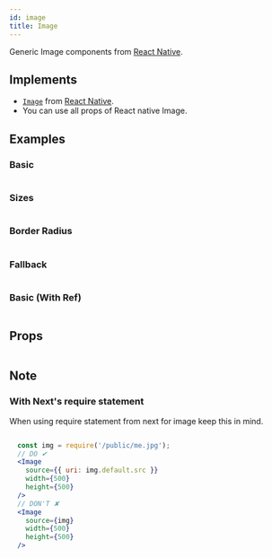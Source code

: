 ```yaml
---
id: image
title: Image
---
```


Generic Image components from [React Native](https://reactnative.dev).

## Implements

- [`Image`](https://reactnative.dev/docs/image) from [React Native](https://reactnative.dev).
- You can use all props of React native Image.

## Examples

### Basic

```ComponentSnackPlayer path=components,primitives,Image,Basic.tsx

```

### Sizes

```ComponentSnackPlayer path=components,primitives,Image,Sizes.tsx

```

### Border Radius

```ComponentSnackPlayer path=components,primitives,Image,BorderRadius.tsx

```

### Fallback

```ComponentSnackPlayer path=components,primitives,Image,FallbackSupport.tsx

```

### Basic (With Ref)

```ComponentSnackPlayer path=components,primitives,Image,WithRef.tsx

```

## Props

```ComponentPropTable path=primitives,Image,index.tsx  showStylingProps=true

```

## Note

### With Next's require statement

When using require statement from next for image keep this in mind.

```jsx

  const img = require('/public/me.jpg');
  // DO ✔
  <Image
    source={{ uri: img.default.src }}
    width={500}
    height={500}
  />
  // DON'T ✘
  <Image
    source={img}
    width={500}
    height={500}
  />

```
